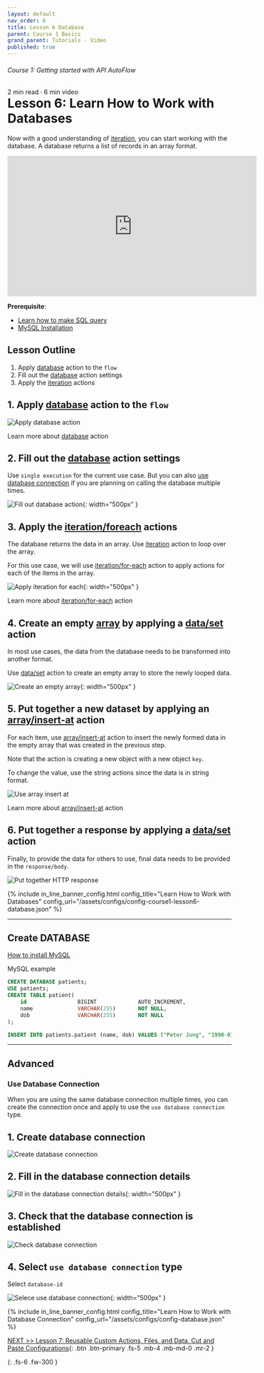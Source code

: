 ```yaml
---
layout: default
nav_order: 6
title: Lesson 6 Database
parent: Course 1 Basics
grand_parent: Tutorials - Video
published: true
---
```

<h6>Course 1: Getting started with API AutoFlow</h6>
2 min read · 6 min video
<h1 style="margin-top:0">Lesson 6: Learn How to Work with Databases</h1>

Now with a good understanding of [iteration](/docs/internal-actions/iteration/), you can start working with the database.
A database returns a list of records in an array format.

<iframe width="560" height="315" src="https://www.youtube.com/embed/u4B_KeqIrY4" title="YouTube video player" frameborder="0" allow="accelerometer; autoplay; clipboard-write; encrypted-media; gyroscope; picture-in-picture" allowfullscreen></iframe>

**Prerequisite**: 

* [Learn how to make SQL query](https://www.w3schools.com/sql/sql_syntax.asp)
* [MySQL Installation](/docs/tutorial-video/course-supplementary/mysql/)


## Lesson Outline

1. Apply [database](/docs/external-actions/database/) action to the `flow`
2. Fill out the [database](/docs/external-actions/database/) action settings
3. Apply the [iteration](/docs/internal-actions/iteration/) actions

## 1\. Apply [database](/docs/external-actions/database/) action to the `flow`

![Apply database action](/assets/images/database-tutorial.png)

Learn more about [database](/external-actions/database/mariadb) action

## 2\. Fill out the [database](/docs/external-actions/database/) action settings

Use `single execution` for the current use case. But you can also [use database connection](#use-database-connection) if you are planning on calling the database multiple times.

![Fill out database action](/assets/images/database-tutorial-1.png){: width="500px" }

## 3\. Apply the [iteration/foreach](/docs/internal-actions/iteration/foreach/) actions

The database returns the data in an array.  Use [iteration](/docs/internal-actions/iteration/) action to loop over the array.

For this use case, we will use [iteration/for-each](/internal-actions/iteration/foreach) action to apply actions for each of the items in the array.

![Apply iteration for each](/assets/images/database-tutorial-2.png){: width="500px" }

Learn more about [iteration/for-each](/internal-actions/iteration/foreach) action

## 4\. Create an empty [array](/docs/internal-actions/array/) by applying a [data/set](/docs/internal-actions/data/set/) action

In most use cases, the data from the database needs to be transformed into another format.

Use [data/set](/docs/internal-actions/data/set/) action to create an empty array to store the newly looped data.

![Create an empty array](/assets/images/database-tutorial-3.png){: width="500px" }

## 5\. Put together a new dataset by applying an [array/insert-at](/docs/internal-actions/array/insert-at/) action

For each item, use [array/insert-at](/array/insert-at) action to insert the newly formed data in the empty array that was created in the previous step. 

Note that the action is creating a new object with a new object `key`.

To change the value, use the string actions since the data is in string format. 

![Use array insert at](/assets/images/database-tutorial-4.png)

Learn more about [array/insert-at](/array/insert-at) action

## 6\. Put together a response by applying a [data/set](/docs/internal-actions/data/set/) action

Finally, to provide the data for others to use, final data needs to be provided in the `response/body`.

![Put together HTTP response](/assets/images/database-tutorial-5.png)


{% include in_line_banner_config.html config_title="Learn How to Work with Databases" config_url="/assets/configs/config-course1-lesson6-database.json" %}

***

## Create DATABASE

[How to install MySQL](https://www.simplilearn.com/tutorials/mysql-tutorial/mysql-workbench-installation)

MySQL example

```sql
CREATE DATABASE patients;
USE patients;
CREATE TABLE patient(
    id                BIGINT             AUTO_INCREMENT,
    name              VARCHAR(255)       NOT NULL,
    dob               VARCHAR(255)       NOT NULL
);

INSERT INTO patients.patient (name, dob) VALUES ("Peter Jung", "1990-01-01");
```

***

## Advanced

### Use Database Connection

When you are using the same database connection multiple times, you can create the connection once and apply to use the `use database connection` type.

## 1\. Create database connection

![Create database connection](/assets/images/database-tutorial-6.png)

## 2\. Fill in the database connection details

![Fill in the database connection details](/assets/images/database-tutorial-7.png){: width="500px" }

## 3\. Check that the database connection is established

![Check database connection](/assets/images/database-tutorial-8.png)

## 4\. Select `use database connection` type

Select `database-id`

![Selece use database connection](/assets/images/database-tutorial-9.png){: width="500px" }

{% include in_line_banner_config.html config_title="Learn How to Work with Database Connection" config_url="/assets/configs/config-database.json" %}

[NEXT >> Lesson 7: Reusable Custom Actions, Files, and Data.  Cut and Paste Configurations](/docs/tutorial-video/course-1-basics/lesson-7-httprequest/){: .btn .btn-primary .fs-5 .mb-4 .mb-md-0 .mr-2 }

{: .fs-6 .fw-300 }